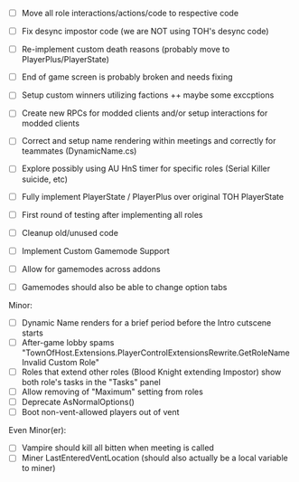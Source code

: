 - [ ] Move all role interactions/actions/code to respective code
- [ ] Fix desync impostor code (we are NOT using TOH's desync code)
- [ ] Re-implement custom death reasons (probably move to PlayerPlus/PlayerState)
- [ ] End of game screen is probably broken and needs fixing
- [ ] Setup custom winners utilizing factions ++ maybe some exccptions
- [ ] Create new RPCs for modded clients and/or setup interactions for modded clients
- [ ] Correct and setup name rendering within meetings and correctly for teammates (DynamicName.cs)
- [ ] Explore possibly using AU HnS timer for specific roles (Serial Killer suicide, etc)
- [ ] Fully implement PlayerState / PlayerPlus over original TOH PlayerState
- [ ] First round of testing after implementing all roles
- [ ] Cleanup old/unused code

- [ ] Implement Custom Gamemode Support
- [ ] Allow for gamemodes across addons
- [ ] Gamemodes should also be able to change option tabs


Minor:
- [ ] Dynamic Name renders for a brief period before the Intro cutscene starts
- [ ] After-game lobby spams "TownOfHost.Extensions.PlayerControlExtensionsRewrite.GetRoleName Invalid Custom Role"
- [ ] Roles that extend other roles (Blood Knight extending Impostor) show both role's tasks in the "Tasks" panel
- [ ] Allow removing of "Maximum" setting from roles
- [ ] Deprecate AsNormalOptions()
- [ ] Boot non-vent-allowed players out of vent

Even Minor(er):
- [ ] Vampire should kill all bitten when meeting is called
- [ ] Miner LastEnteredVentLocation (should also actually be a local variable to miner)